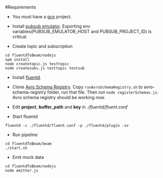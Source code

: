 #Requirements

* You must have a [gcp](https://console.cloud.google.com/) project.

* Install [pubsub emulator](https://cloud.google.com/pubsub/docs/emulator). Exporting env variables(PUBSUB_EMULATOR_HOST and PUBSUB_PROJECT_ID) is critical.

* Create topic and subscription
```
cd fluentdToBeam/nodejs
npm install
node createtopic.js testtopic
node createsubs.js testtopic testsub
```

* Install [fluentd](https://www.fluentd.org/).

* Clone [Avro Schema Registry](https://github.com/salsify/avro-schema-registry). Copy ``runAvroSchemaRegistry.sh`` to avro-schema-registry folder, run that file. Then run ``node registerSchemas.js``. Avro schema registry should be working now.

* Edit **project**, **buffer_path** and **key** in *./fluentd/fluent.conf*

* Start fluentd 
```
fluentd -c ./fluentd/fluent.conf -p ./fluentd/plugin -vv
```

* Run pipeline
```
cd fluentdToBeam/beam
./start.sh
```

* Emit mock data
```
cd fluentdToBeam/nodejs
node emitter.js
```
